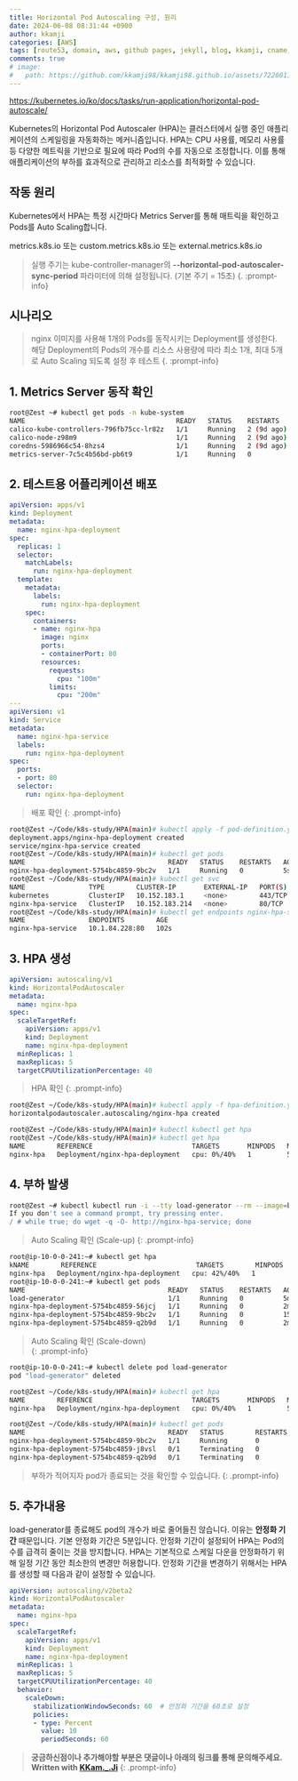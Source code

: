```yaml
---
title: Horizontal Pod Autoscaling 구성, 원리
date: 2024-06-08 08:31:44 +0900
author: kkamji
categories: [AWS]
tags: [route53, domain, aws, github pages, jekyll, blog, kkamji, cname, a record]     # TAG names should always be lowercase
comments: true
# image:
#   path: https://github.com/kkamji98/kkamji98.github.io/assets/72260110/c39504c6-3de4-4b41-919b-5ef1b132106c
---
```

<https://kubernetes.io/ko/docs/tasks/run-application/horizontal-pod-autoscale/>

Kubernetes의 Horizontal Pod Autoscaler (HPA)는 클러스터에서 실행 중인 애플리케이션의 스케일링을 자동화하는 메커니즘입니다. HPA는 CPU 사용률, 메모리 사용률 등 다양한 메트릭을 기반으로 필요에 따라 Pod의 수를 자동으로 조정합니다. 이를 통해 애플리케이션의 부하를 효과적으로 관리하고 리소스를 최적화할 수 있습니다.

## 작동 원리

Kubernetes에서 HPA는 특정 시간마다 Metrics Server를 통해 매트릭을 확인하고 Pods를 Auto Scaling합니다.  

metrics.k8s.io 또는 custom.metrics.k8s.io 또는 external.metrics.k8s.io

> 실행 주기는 kube-controller-manager의 **--horizontal-pod-autoscaler-sync-period** 파라미터에 의해 설정됩니다. (기본 주기 = 15초)
{. :prompt-info}

## 시나리오

> nginx 이미지를 사용해 1개의 Pods를 동작시키는 Deployment를 생성한다.  
> 해당 Deployment의 Pods의 개수를 리소스 사용량에 따라 최소 1개, 최대 5개로 Auto Scaling 되도록 설정 후 테스트
{. :prompt-info}

## 1. Metrics Server 동작 확인

```bash
root@Zest ~# kubectl get pods -n kube-system
NAME                                      READY   STATUS    RESTARTS     AGE
calico-kube-controllers-796fb75cc-lr82z   1/1     Running   2 (9d ago)   9d
calico-node-z98m9                         1/1     Running   2 (9d ago)   9d
coredns-5986966c54-8hzs4                  1/1     Running   2 (9d ago)   9d
metrics-server-7c5c4b56bd-pb6t9           1/1     Running   0            12m
```
## 2. 테스트용 어플리케이션 배포

```yaml
apiVersion: apps/v1
kind: Deployment
metadata:
  name: nginx-hpa-deployment
spec:
  replicas: 1
  selector:
    matchLabels:
      run: nginx-hpa-deployment
  template:
    metadata:
      labels:
        run: nginx-hpa-deployment
    spec:
      containers:
      - name: nginx-hpa
        image: nginx
        ports:
        - containerPort: 80
        resources:
          requests:
            cpu: "100m"
          limits:
            cpu: "200m"
---
apiVersion: v1
kind: Service
metadata:
  name: nginx-hpa-service
  labels:
    run: nginx-hpa-deployment
spec:
  ports:
  - port: 80
  selector:
    run: nginx-hpa-deployment
```

> 배포 확인
{: .prompt-info}

```bash
root@Zest ~/Code/k8s-study/HPA(main)# kubectl apply -f pod-definition.yaml 
deployment.apps/nginx-hpa-deployment created
service/nginx-hpa-service created
root@Zest ~/Code/k8s-study/HPA(main)# kubectl get pods
NAME                                    READY   STATUS    RESTARTS   AGE
nginx-hpa-deployment-5754bc4859-9bc2v   1/1     Running   0          5s
root@Zest ~/Code/k8s-study/HPA(main)# kubectl get svc
NAME                TYPE        CLUSTER-IP       EXTERNAL-IP   PORT(S)   AGE
kubernetes          ClusterIP   10.152.183.1     <none>        443/TCP   9d
nginx-hpa-service   ClusterIP   10.152.183.214   <none>        80/TCP    9s
root@Zest ~/Code/k8s-study/HPA(main)# kubectl get endpoints nginx-hpa-service 
NAME                ENDPOINTS        AGE
nginx-hpa-service   10.1.84.228:80   102s
```

## 3. HPA 생성

```yaml
apiVersion: autoscaling/v1
kind: HorizontalPodAutoscaler
metadata:
  name: nginx-hpa
spec:
  scaleTargetRef:
    apiVersion: apps/v1
    kind: Deployment
    name: nginx-hpa-deployment
  minReplicas: 1
  maxReplicas: 5
  targetCPUUtilizationPercentage: 40
```

> HPA 확인
{: .prompt-info}

```bash
root@Zest ~/Code/k8s-study/HPA(main)# kubectl apply -f hpa-definition.yaml 
horizontalpodautoscaler.autoscaling/nginx-hpa created

root@Zest ~/Code/k8s-study/HPA(main)# kubectl kubectl get hpa
root@Zest ~/Code/k8s-study/HPA(main)# kubectl get hpa
NAME        REFERENCE                         TARGETS       MINPODS   MAXPODS   REPLICAS   AGE
nginx-hpa   Deployment/nginx-hpa-deployment   cpu: 0%/40%   1         5         1          32s
```

## 4. 부하 발생

```bash
root@Zest ~# kubectl kubectl run -i --tty load-generator --rm --image=busybox:1.28 --restart=Never -- /bin/sh
If you don't see a command prompt, try pressing enter.
/ # while true; do wget -q -O- http://nginx-hpa-service; done
```

> Auto Scaling 확인 (Scale-up)
{: .prompt-info}

```bash
root@ip-10-0-0-241:~# kubectl get hpa
kNAME        REFERENCE                         TARGETS        MINPODS   MAXPODS   REPLICAS   AGE
nginx-hpa   Deployment/nginx-hpa-deployment   cpu: 42%/40%   1         5         3          10m
root@ip-10-0-0-241:~# kubectl get pods
NAME                                    READY   STATUS    RESTARTS   AGE
load-generator                          1/1     Running   0          5m11s
nginx-hpa-deployment-5754bc4859-56jcj   1/1     Running   0          2m40s
nginx-hpa-deployment-5754bc4859-9bc2v   1/1     Running   0          15m
nginx-hpa-deployment-5754bc4859-q2b9d   1/1     Running   0          2m25s
```

> Auto Scaling 확인 (Scale-down)  
{: .prompt-info}

```bash
root@ip-10-0-0-241:~# kubectl delete pod load-generator
pod "load-generator" deleted

root@Zest ~/Code/k8s-study/HPA(main)# kubectl get hpa
NAME        REFERENCE                         TARGETS       MINPODS   MAXPODS   REPLICAS   AGE
nginx-hpa   Deployment/nginx-hpa-deployment   cpu: 0%/40%   1         5         3          17m

root@Zest ~/Code/k8s-study/HPA(main)# kubectl get pods
NAME                                    READY   STATUS        RESTARTS   AGE
nginx-hpa-deployment-5754bc4859-9bc2v   1/1     Running       0          21m
nginx-hpa-deployment-5754bc4859-j8vsl   0/1     Terminating   0          5m31s
nginx-hpa-deployment-5754bc4859-q2b9d   0/1     Terminating   0          8m47s
```

> 부하가 적어지자 pod가 종료되는 것을 확인할 수 있습니다.
{: .prompt-info}

## 5. 추가내용

load-generator를 종료해도 pod의 개수가 바로 줄어들진 않습니다. 이유는 **안정화 기간** 때문입니다. 기본 안정화 기간은 5분입니다. 안정화 기간이 설정되어 HPA는 Pod의 수를 급격히 줄이는 것을 방지합니다. HPA는 기본적으로 스케일 다운을 안정화하기 위해 일정 기간 동안 최소한의 변경만 허용합니다. 안정화 기간을 변경하기 위해서는 HPA를 생성할 때 다음과 같이 설정할 수 있습니다.

```yaml
apiVersion: autoscaling/v2beta2
kind: HorizontalPodAutoscaler
metadata:
  name: nginx-hpa
spec:
  scaleTargetRef:
    apiVersion: apps/v1
    kind: Deployment
    name: nginx-hpa-deployment
  minReplicas: 1
  maxReplicas: 5
  targetCPUUtilizationPercentage: 40
  behavior:
    scaleDown:
      stabilizationWindowSeconds: 60  # 안정화 기간을 60초로 설정
      policies:
      - type: Percent
        value: 10
        periodSeconds: 60
```

> **궁금하신점이나 추가해야할 부분은 댓글이나 아래의 링크를 통해 문의해주세요.**  
> **Written with [KKam.\_\.Ji](https://www.instagram.com/kkam._.ji/)**
{: .prompt-info}
